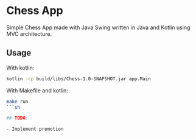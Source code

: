 # Chess App

Simple Chess App made with Java Swing written in Java and Kotlin using MVC architecture.

## Usage

With kotlin:

```sh
kotlin -cp build/libs/Chess-1.0-SNAPSHOT.jar app.Main
```

With Makefile and kotlin:
```sh
make run
```sh 

## TODO:

- Implement promotion
